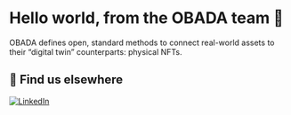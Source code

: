 # Hello world, from the OBADA team 👋

OBADA defines open, standard methods to connect real-world assets to their “digital twin” counterparts: physical NFTs.

## 🙋 Find us elsewhere

[![LinkedIn](https://img.shields.io/badge/LinkedIn-0077B5?style=for-the-badge&logo=linkedin&logoColor=white)](https://www.linkedin.com/company/obada/)
